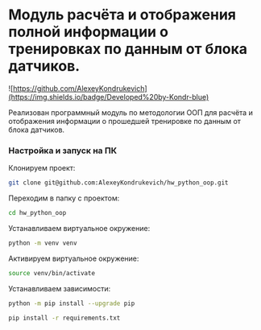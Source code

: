 # Модуль расчёта и отображения полной информации о тренировках по данным от блока датчиков.

![https://github.com/AlexeyKondrukevich](https://img.shields.io/badge/Developed%20by-Kondr-blue)


Реализован программный модуль по методологии ООП для расчёта и отображения информации
о прошедшей тренировке по данным от блока датчиков.

### Настройка и запуск на ПК

Клонируем проект:

```bash
git clone git@github.com:AlexeyKondrukevich/hw_python_oop.git
```


Переходим в папку с проектом:

```bash
cd hw_python_oop
```

Устанавливаем виртуальное окружение:

```bash
python -m venv venv
```

Активируем виртуальное окружение:

```bash
source venv/bin/activate
```


Устанавливаем зависимости:

```bash
python -m pip install --upgrade pip
```
```bash
pip install -r requirements.txt
```

